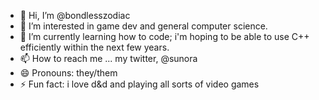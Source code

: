 - 👋 Hi, I’m @bondlesszodiac
- 👀 I’m interested in game dev and general computer science.
- 🌱 I’m currently learning how to code; i'm hoping to be able to use C++ efficiently within the next few years.
- 📫 How to reach me ... my twitter, @sunora
- 😄 Pronouns: they/them
- ⚡ Fun fact: i love d&d and playing all sorts of video games

<!---
bondlesszodiac/bondlesszodiac is a ✨ special ✨ repository because its `README.md` (this file) appears on your GitHub profile.
You can click the Preview link to take a look at your changes.
--->
